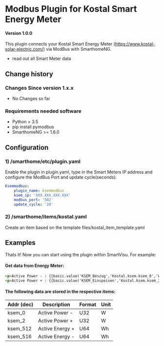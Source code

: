 # Modbus Plugin for Kostal Smart Energy Meter

#### Version 1.0.0

This plugin connects your Kostal Smart Energy Meter (https://www.kostal-solar-electric.com/) via ModBus with SmarthomeNG.
- read out all Smart Meter data

## Change history

### Changes Since version 1.x.x

- No Changes so far


### Requirements needed software

* Python > 3.5
* pip install pymodbus
* SmarthomeNG >= 1.6.0

## Configuration

### 1) /smarthome/etc/plugin.yaml

Enable the plugin in plugin.yaml, type in the Smart Meters IP address and configure the ModBus Port and update cycle(seconds).

```yaml
Ksemmodbus:
    plugin_name: ksemmodbus
    ksem_ip: 'XXX.XXX.XXX.XXX'
    modbus_port: '502'
    update_cycle: '20'
```

### 2) /smarthome/items/kostal.yaml

Create an item based on the template files/kostal_item_template.yaml


## Examples

Thats it! Now you can start using the plugin within SmartVisu.
For example:

#### Get data from Energy Meter:
```html
<p>Active Power - : {{basic.value('KSEM_Beszug','Kostal.ksem.ksem_0','W')}} </p>
<p>Active Power + : {{basic.value('KSEM_Einspeisen','Kostal.ksem.ksem_2','W')}} </p>

```


#### The following data are stored in the respective items:

| Addr (dec)        | Description                                       | Format | Unit    |
|-------------------|---------------------------------------------------|--------|---------|
| ksem_0            | Active Power -                                    | U32    | W       |
| ksem_2            | Active Power +                                    | U32    | W       |
| ksem_512          | Active Energy +                                   | U64    | Wh      |
| ksem_516          | Active Energy -                                   | U64    | Wh      |






